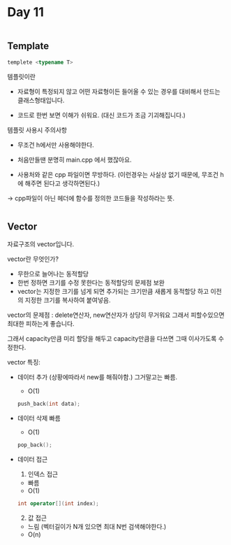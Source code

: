 ﻿# Day 11
```
```
## Template
```cpp
templete <typename T>
```
템플릿이란
  - 자료형이 특정되지 않고 어떤 자료형이든 들어올 수 있는 경우를 대비해서
   만드는 클래스형태입니다.

  - 코드로 한번 보면 이해가 쉬워요.
  (대신 코드가 조금 기괴해집니다.)



템플릿 사용시 주의사항
 - 무조건 h에서만 사용해야한다.
 - 처음만들땐 분명히 main.cpp 에서 했잖아요.

 - 사용처와 같은 cpp 파일이면 무방하다.
  (이런경우는 사실상 없기 때문에, 무조건 h에 해주면 된다고 생각하면된다.)

  -> cpp파일이 아닌 헤더에 함수를 정의한 코드들을 작성하라는 뜻.
  ```
  ```
## Vector

 자료구조의 vector입니다.


 vector란 무엇인가?
  - 무한으로 늘어나는 동적할당
  - 한번 정하면 크기를 수정 못한다는 동적할당의 문제점 보완
  - vector는 지정한 크기를 넘게 되면 추가되는 크기만큼
  새롭게 동적할당 하고 이전의 지정한 크기를 복사하여 붙여넣음.




vector의 문제점 : 
 delete연산자, new연산자가 상당히 무거워요
 그래서 피할수있으면 최대한 피하는게 좋습니다.

 그래서 capacity만큼 미리 할당을 해두고
 capacity만큼을 다쓰면 그때 이사가도록 수정한다.



vector 특징: 
 - 데이터 추가
    (상황에따라서 new를 해줘야함.)
    그거말고는 빠름.
    - O(1)
    ``` cpp
    push_back(int data);
    ```
 - 데이터 삭제
    빠름
    - O(1)
    ``` cpp
    pop_back();
    ```

 - 데이터 접근
    1. 인덱스 접근
     - 빠름
     - O(1)
     ``` cpp
    int operator[](int index);
    ```

    2. 값 접근
     - 느림 (벡터길이가 N개 있으면 최대 N번 검색해야한다.)
     - O(n)

